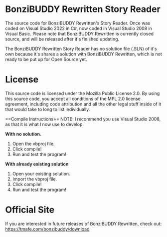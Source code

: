 # BonziBUDDY Rewritten Story Reader
The source code for BonziBUDDY Rewritten's Story Reader. Once was coded on Visual Studio 2022 in C#, now coded in Visual Studio 2008 in Visual Basic. Please note that BonziBUDDY Rewritten is currently closed source, and will be released after it's finished updating.

The BonziBUDDY Rewritten Story Reader has no solution file (.SLN) of it's own because it's shares a solution with BonziBUDDY Rewritten, which is not ready to be put up for Open Source yet. 

# License
This source code is licensed under the Mozilla Public License 2.0. By using this source code, you accept all conditions of the MPL 2.0 license agreement, including code attribution and all the other legal stuff inside of it that would take to long to list individually.

==Compile Instructions== NOTE: I recommend you use Visual Studio 2008, as that it is what I now use to develop.

**With no solution.**
1. Open the vbproj file.
2. Click compile!
3. Run and test the program!

**With already existing solution**
1. Open your existing solution.
2. Import the vbproj file.
3. Click compile!
4. Run and test the program!

# Official Site
If you are interested in future releases of BonziBUDDY Rewritten, check out: https://tmafe.com/bonzibuddy/download



